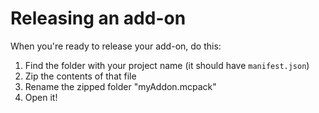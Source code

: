 # Releasing an add-on

When you're ready to release your add-on, do this:

1. Find the folder with your project name (it should have `manifest.json`)
1. Zip the contents of that file
1. Rename the zipped folder "myAddon.mcpack"
1. Open it!
